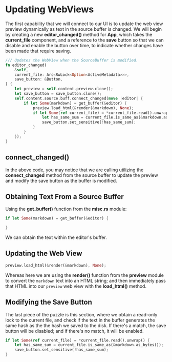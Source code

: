 # Updating WebViews

The first capability that we will connect to our UI is to update the web view
preview dynamically as text in the source buffer is changed. We will begin
by creating a new **editor_changed()** method for **App**, which takes the
**current_file** component, and a reference to the **save** button so that we
can disable and enable the button over time, to indicate whether changes have
been made that require saving.

```rust
/// Updates the WebView when the SourceBuffer is modified.
fn editor_changed(
    &self,
    current_file: Arc<RwLock<Option<ActiveMetadata>>>,
    save_button: &Button,
) {
    let preview = self.content.preview.clone();
    let save_button = save_button.clone();
    self.content.source.buff.connect_changed(move |editor| {
        if let Some(markdown) = get_buffer(&editor) {
            preview.load_html(&render(&markdown), None);
            if let Some(ref current_file) = *current_file.read().unwrap() {
                let has_same_sum = current_file.is_same_as(&markdown.as_bytes());
                save_button.set_sensitive(!has_same_sum);
            }
        }
    });
}
```

## connect_changed()

In the above code, you may notice that we are calling utilizing the
**connect_changed** method from the source buffer to update the preview
and modify the save button as the buffer is modified.

## Obtaining Text From a Source Buffer

Using the **get_buffer()** function from the **misc.rs** module:

```rust
if let Some(markdown) = get_buffer(&editor) {

}
```

We can obtain the text within the editor's buffer.

## Updating the Web View

```rust
preview.load_html(&render(&markdown), None);
```

Whereas here we are using the **render()** function from the **preview** module
to convert the `markdown` text into an HTML string; and then immediately pass
that HTML into our `preview` web view with the **load_html()** method.

## Modifying the Save Button

The last piece of the puzzle is this section, where we obtain a read-only
lock to the current file, and check if the text in the buffer generates
the same hash as the the hash we saved to the disk. If there's a match,
the save button will be disabled; and if there's no match, it will be
enabled.

```rust
if let Some(ref current_file) = *current_file.read().unwrap() {
    let has_same_sum = current_file.is_same_as(&markdown.as_bytes());
    save_button.set_sensitive(!has_same_sum);
}
```